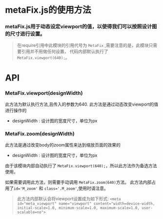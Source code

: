 #	metaFix.js的使用方法

### metaFix.js用于动态设定viewport的值，以使得我们可以按照设计图的尺寸进行设置。

> 在require引用中此模块的引用代号为 `MetaFix` ,需要注意的是，此模块只需要引用并不用做任何设置，
代码内部默认执行了 `MetaFix.viewport(640);`。

#	API

### MetaFix.viewport(designWidth)
 此方法为默认执行方法,且传入的参数为640.
 此方法是通过动态改变viewport的值进行操作的
* designWidth : 设计图的宽度尺寸，单位为px

### MetaFix.zoom(designWidth)
 此方法是通过改变body的zoom属性来达到缩放页面的效果的
* designWidth : 设计图的宽度尺寸，单位为px

由于该模块内部自动执行了 `MetaFix.viewport(640);`，所以此方法作为备选方法使用，

如果需要调用此方法，则需要手动调用 `MetaFix.zoom(640)`方法。
此方法内部占用了`id='M_zoom'` 和 `class='.M_zoom'`,使用时请注意。
> 此方法内部默认会将viewport设置成为如下形式:
 `<meta id="meta_viewport" name="viewport" content="width=device-width, initial-scale=1.0, minimum-scale=1.0, maximum-scale=1.0, user-scalable=no">`

